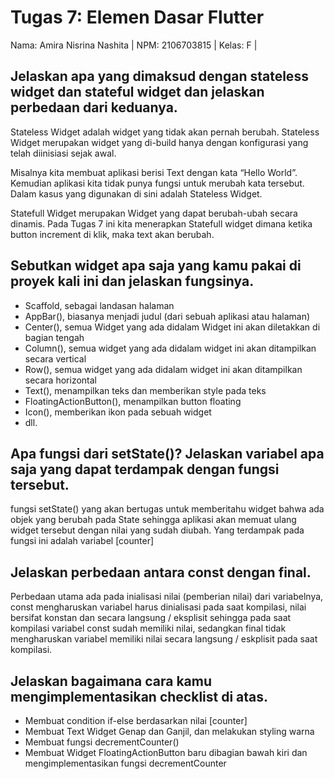 # Tugas 7: Elemen Dasar Flutter

Nama: Amira Nisrina Nashita | 
NPM: 2106703815 | 
Kelas: F | 

## Jelaskan apa yang dimaksud dengan stateless widget dan stateful widget dan jelaskan perbedaan dari keduanya.

Stateless Widget adalah widget yang tidak akan pernah berubah. Stateless Widget  merupakan widget yang di-build hanya dengan konfigurasi yang telah diinisiasi sejak awal.

Misalnya kita membuat aplikasi berisi Text dengan kata “Hello World”. Kemudian aplikasi kita tidak punya fungsi untuk merubah kata tersebut. Dalam kasus yang digunakan di sini adalah Stateless Widget.

Statefull Widget merupakan Widget yang dapat berubah-ubah secara dinamis. Pada Tugas 7 ini kita menerapkan Statefull widget dimana ketika button increment di klik, maka text akan berubah.

## Sebutkan widget apa saja yang kamu pakai di proyek kali ini dan jelaskan fungsinya.
- Scaffold, sebagai landasan halaman
- AppBar(), biasanya menjadi judul (dari sebuah aplikasi atau halaman)
- Center(), semua Widget yang ada didalam Widget ini akan diletakkan di bagian tengah
- Column(), semua widget yang ada didalam widget ini akan ditampilkan secara vertical
- Row(), semua widget yang ada didalam widget ini akan ditampilkan secara horizontal
- Text(), menampilkan teks dan memberikan style pada teks
- FloatingActionButton(), menampilkan button floating
- Icon(), memberikan ikon pada sebuah widget
- dll.

## Apa fungsi dari setState()? Jelaskan variabel apa saja yang dapat terdampak dengan fungsi tersebut.
fungsi setState() yang akan bertugas untuk memberitahu widget bahwa ada objek yang berubah pada State sehingga aplikasi akan memuat ulang widget tersebut dengan nilai yang sudah diubah. Yang terdampak pada fungsi ini adalah variabel [counter]

## Jelaskan perbedaan antara const dengan final.
Perbedaan utama ada pada inialisasi nilai (pemberian nilai) dari variabelnya, const mengharuskan variabel harus dinialisasi pada saat kompilasi, nilai bersifat konstan dan secara langsung / eksplisit sehingga pada saat kompilasi variabel const sudah memiliki nilai, sedangkan final tidak mengharuskan variabel memiliki nilai secara langsung / eskplisit pada saat kompilasi.

## Jelaskan bagaimana cara kamu mengimplementasikan checklist di atas.
- Membuat condition if-else berdasarkan nilai [counter]
- Membuat Text Widget Genap dan Ganjil, dan melakukan styling warna
- Membuat fungsi decrementCounter()
- Membuat Widget FloatingActionButton baru dibagian bawah kiri dan mengimplementasikan fungsi decrementCounter

